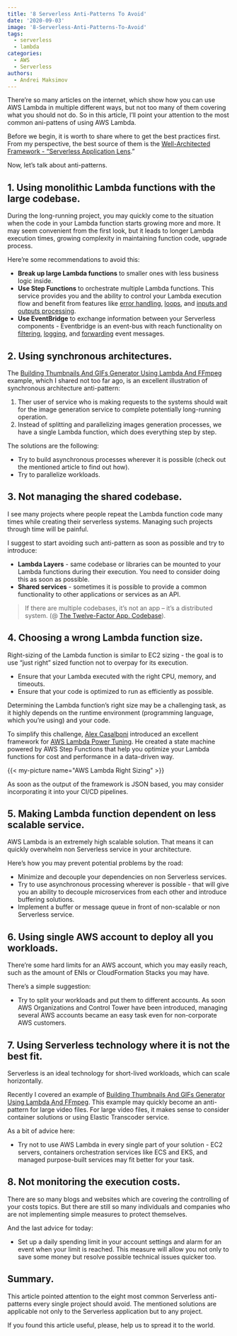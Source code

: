 ```yaml
---
title: '8 Serverless Anti-Patterns To Avoid'
date: '2020-09-03'
image: '8-Serverless-Anti-Patterns-To-Avoid'
tags:
  - serverless
  - lambda
categories:
  - AWS
  - Serverless
authors:
  - Andrei Maksimov
---
```


There’re so many articles on the internet, which show how you can use AWS Lambda in multiple different ways, but not too many of them covering what you should not do. So in this article, I’ll point your attention to the most common ani-pattens of using AWS Lambda.

Before we begin, it is worth to share where to get the best practices first. From my perspective, the best source of them is the [Well-Architected Framework - “Serverless Application Lens](https://d1.awsstatic.com/whitepapers/architecture/AWS-Serverless-Applications-Lens.pdf).”

Now, let’s talk about anti-patterns.

## 1. Using monolithic Lambda functions with the large codebase.

During the long-running project, you may quickly come to the situation when the code in your Lambda function starts growing more and more. It may seem convenient from the first look, but it leads to longer Lambda execution times, growing complexity in maintaining function code, upgrade process.

Here’re some recommendations to avoid this:

* **Break up large Lambda functions** to smaller ones with less business logic inside.
* **Use Step Functions** to orchestrate multiple Lambda functions. This service provides you and the ability to control your Lambda execution flow and benefit from features like [error handling](https://docs.aws.amazon.com/step-functions/latest/dg/tutorial-handling-error-conditions.html), [loops](https://docs.aws.amazon.com/step-functions/latest/dg/tutorial-create-iterate-pattern-section.html), and [inputs and outputs processing](https://docs.aws.amazon.com/step-functions/latest/dg/concepts-input-output-filtering.html).
* **Use EventBridge** to exchange information between your Serverless components - Eventbridge is an event-bus with reach functionality on [filtering](https://docs.aws.amazon.com/eventbridge/latest/userguide/content-filtering-with-event-patterns.html), [logging](https://docs.aws.amazon.com/eventbridge/latest/userguide/logging-cw-api-calls-eventbridge.html), and [forwarding](https://docs.aws.amazon.com/eventbridge/latest/userguide/eventbridge-cross-account-event-delivery.html) event messages.

## 2. Using synchronous architectures.

The [Building Thumbnails And GIFs Generator Using Lambda And FFmpeg](https://hands-on.cloud/building-thumbnails-and-gifs-generator-using-lambda-and-ffmpeg/) example, which I shared not too far ago, is an excellent illustration of synchronous architecture anti-pattern:

1. Ther user of service who is making requests to the systems should wait for the image generation service to complete potentially long-running operation.
2. Instead of splitting and parallelizing images generation processes, we have a single Lambda function, which does everything step by step.

The solutions are the following:

* Try to build asynchronous processes wherever it is possible (check out the mentioned article to find out how).
* Try to parallelize workloads.

## 3. Not managing the shared codebase.

I see many projects where people repeat the Lambda function code many times while creating their serverless systems. Managing such projects through time will be painful.

I suggest to start avoiding such anti-pattern as soon as possible and try to introduce:

* **Lambda Layers** - same codebase or libraries can be mounted to your Lambda functions during their execution. You need to consider doing this as soon as possible.
* **Shared services** - sometimes it is possible to provide a common functionality to other applications or services as an API.

> If there are multiple codebases, it’s not an app – it’s a distributed system. (@ [The Twelve-Factor App. Codebase](https://12factor.net/codebase)).

## 4. Choosing a wrong Lambda function size.

Right-sizing of the Lambda function is similar to EC2 sizing - the goal is to use “just right” sized function not to overpay for its execution.

* Ensure that your Lambda executed with the right CPU, memory, and timeouts.
* Ensure that your code is optimized to run as efficiently as possible.

Determining the Lambda function’s right size may be a challenging task, as it highly depends on the runtime environment (programming language, which you’re using) and your code.

To simplify this challenge, [Alex Casalboni](https://github.com/alexcasalboni) introduced an excellent framework for [AWS Lambda Power Tuning](https://github.com/alexcasalboni/aws-lambda-power-tuning). He created a state machine powered by AWS Step Functions that help you optimize your Lambda functions for cost and performance in a data-driven way.

{{< my-picture name="AWS Lambda Right Sizing" >}}

As soon as the output of the framework is JSON based, you may consider incorporating it into your CI/CD pipelines.

## 5. Making Lambda function dependent on less scalable service.

AWS Lambda is an extremely high scalable solution. That means it can quickly overwhelm non Serverless service in your architecture.

Here’s how you may prevent potential problems by the road:

* Minimize and decouple your dependencies on non Serverless services.
* Try to use asynchronous processing wherever is possible - that will give you an ability to decouple microservices from each other and introduce buffering solutions.
* Implement a buffer or message queue in front of non-scalable or non Serverless service.

## 6. Using single AWS account to deploy all you workloads.

There’re some hard limits for an AWS account, which you may easily reach, such as the amount of ENIs or CloudFormation Stacks you may have.

There’s a simple suggestion:

* Try to split your workloads and put them to different accounts. As soon AWS Organizations and Control Tower have been introduced, managing several AWS accounts became an easy task even for non-corporate AWS customers.

## 7. Using Serverless technology where it is not the best fit.

Serverless is an ideal technology for short-lived workloads, which can scale horizontally.

Recently I covered an example of [Building Thumbnails And GIFs Generator Using Lambda And FFmpeg](https://hands-on.cloud/building-thumbnails-and-gifs-generator-using-lambda-and-ffmpeg/). This example may quickly become an anti-pattern for large video files. For large video files, it makes sense to consider container solutions or using Elastic Transcoder service.

As a bit of advice here:

* Try not to use AWS Lambda in every single part of your solution - EC2 servers, containers orchestration services like ECS and EKS, and managed purpose-built services may fit better for your task.

## 8. Not monitoring the execution costs.

There are so many blogs and websites which are covering the controlling of your costs topics. But there are still so many individuals and companies who are not implementing simple measures to protect themselves.

And the last advice for today:

* Set up a daily spending limit in your account settings and alarm for an event when your limit is reached. This measure will allow you not only to save some money but resolve possible technical issues quicker too.

## Summary.

This article pointed attention to the eight most common Serverless anti-patterns every single project should avoid. The mentioned solutions are applicable not only to the Serverless application but to any project.

If you found this article useful, please, help us to spread it to the world.
